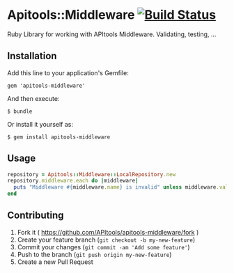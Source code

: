 # Apitools::Middleware [![Build Status](https://travis-ci.org/APItools/apitools-middleware.svg?branch=master)](https://travis-ci.org/APItools/apitools-middleware)

Ruby Library for working with APItools Middleware. Validating, testing, ...


## Installation

Add this line to your application's Gemfile:

    gem 'apitools-middleware'

And then execute:

    $ bundle

Or install it yourself as:

    $ gem install apitools-middleware

## Usage

```ruby
repository = Apitools::Middleware::LocalRepository.new
repository.middleware.each do |middleware|
  puts "Middleware #{middleware.name} is invalid" unless middleware.valid?
end
```

## Contributing

1. Fork it ( https://github.com/APItools/apitools-middleware/fork )
2. Create your feature branch (`git checkout -b my-new-feature`)
3. Commit your changes (`git commit -am 'Add some feature'`)
4. Push to the branch (`git push origin my-new-feature`)
5. Create a new Pull Request
